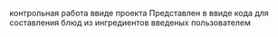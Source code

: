 контрольная работа ввиде проекта
Представлен в ввиде кода для составления блюд из ингредиентов введеных пользователем
